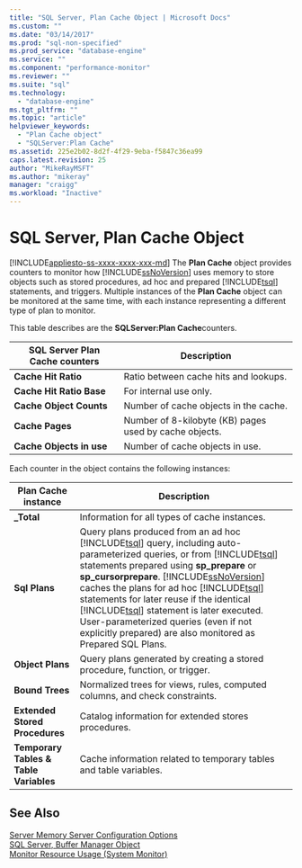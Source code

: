 ```yaml
---
title: "SQL Server, Plan Cache Object | Microsoft Docs"
ms.custom: ""
ms.date: "03/14/2017"
ms.prod: "sql-non-specified"
ms.prod_service: "database-engine"
ms.service: ""
ms.component: "performance-monitor"
ms.reviewer: ""
ms.suite: "sql"
ms.technology: 
  - "database-engine"
ms.tgt_pltfrm: ""
ms.topic: "article"
helpviewer_keywords: 
  - "Plan Cache object"
  - "SQLServer:Plan Cache"
ms.assetid: 225e2b02-8d2f-4f29-9eba-f5847c36ea99
caps.latest.revision: 25
author: "MikeRayMSFT"
ms.author: "mikeray"
manager: "craigg"
ms.workload: "Inactive"
---
```

# SQL Server, Plan Cache Object
[!INCLUDE[appliesto-ss-xxxx-xxxx-xxx-md](../../includes/appliesto-ss-xxxx-xxxx-xxx-md.md)]
  The **Plan Cache** object provides counters to monitor how [!INCLUDE[ssNoVersion](../../includes/ssnoversion-md.md)] uses memory to store objects such as stored procedures, ad hoc and prepared [!INCLUDE[tsql](../../includes/tsql-md.md)] statements, and triggers. Multiple instances of the **Plan Cache** object can be monitored at the same time, with each instance representing a different type of plan to monitor.  
  
 This table describes are the **SQLServer:Plan Cache**counters.  
  
|SQL Server Plan Cache counters|Description|  
|------------------------------------|-----------------|  
|**Cache Hit Ratio**|Ratio between cache hits and lookups.|  
|**Cache Hit Ratio Base**|For internal use only.| 
|**Cache Object Counts**|Number of cache objects in the cache.|  
|**Cache Pages**|Number of 8-kilobyte (KB) pages used by cache objects.|  
|**Cache Objects in use**|Number of cache objects in use.|  
  
 Each counter in the object contains the following instances:  
  
|Plan Cache instance|Description|  
|-------------------------|-----------------|  
|**_Total**|Information for all types of cache instances.|  
|**Sql Plans**|Query plans produced from an ad hoc [!INCLUDE[tsql](../../includes/tsql-md.md)] query, including auto-parameterized queries, or from [!INCLUDE[tsql](../../includes/tsql-md.md)] statements prepared using **sp_prepare** or **sp_cursorprepare**. [!INCLUDE[ssNoVersion](../../includes/ssnoversion-md.md)] caches the plans for ad hoc [!INCLUDE[tsql](../../includes/tsql-md.md)] statements for later reuse if the identical [!INCLUDE[tsql](../../includes/tsql-md.md)] statement is later executed. User-parameterized queries (even if not explicitly prepared) are also monitored as Prepared SQL Plans.|  
|**Object Plans**|Query plans generated by creating a stored procedure, function, or trigger.|  
|**Bound Trees**|Normalized trees for views, rules, computed columns, and check constraints.|  
|**Extended Stored Procedures**|Catalog information for extended stores procedures.|  
|**Temporary Tables & Table Variables**|Cache information related to temporary tables and table variables.|  
  
## See Also  
 [Server Memory Server Configuration Options](../../database-engine/configure-windows/server-memory-server-configuration-options.md)   
 [SQL Server, Buffer Manager Object](../../relational-databases/performance-monitor/sql-server-buffer-manager-object.md)   
 [Monitor Resource Usage &#40;System Monitor&#41;](../../relational-databases/performance-monitor/monitor-resource-usage-system-monitor.md)  
  
  
